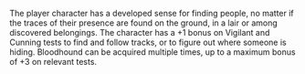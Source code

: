 The player character has a developed sense for finding people, no matter if the traces of their presence are found on the ground, in a lair or among discovered belongings. The character has a +1 bonus on Vigilant and Cunning tests to find and follow tracks, or to figure out where someone is hiding. 
Bloodhound can be acquired multiple times, up to a maximum bonus of +3 on relevant tests.